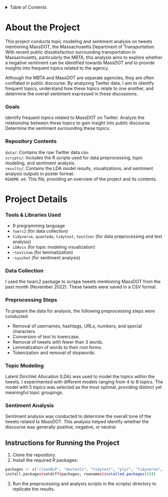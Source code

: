 <a id="readme-top"></a>

<!-- TABLE OF CONTENTS -->
<details>
  <summary>Table of Contents</summary>
  <ol>
    <li>
      <a href="#about-the-project">About The Project</a>
      <ul>
        <li><a href="#goals">Goals</a></li>
        <li><a href="#repository-contents">Repository Contents</a></li>
        </ul>
    </li>
    <li>
      <a href="#project-details">Project Details</a>
      <ul>
        <li><a href="#tools amp-libraries-used">Tools & Libraries Used</a></li>
        <li><a href="#data-collection">Data Collection</a></li>
        <li><a href="#preprocessing-steps">PreprocessingSteps</a></li>
        <li><a href="#topic-modeling">Topic Modeling</a></li>
        <li><a href="#sentiment-analysis">Sentiment Analysis</a></li>
        </ul>
    </li>
    <li>
      <a href="#instructions-for-running-the-project">Instructions for Running the Project</a>
  </ol>
</details>

# About the Project

This project conducts topic modeling and sentiment analysis on tweets mentioning MassDOT, the Massachusetts Department of Transportation. With recent public dissatisfaction surrounding transportation in Massachusetts, particularly the MBTA, this analysis aims to explore whether a negative sentiment can be identified towards MassDOT and to provide insights into frequent topics related to the agency.

Although the MBTA and MassDOT are separate agencies, they are often conflated in public discourse. By analyzing Twitter data, I aim to identify frequent topics, understand how these topics relate to one another, and determine the overall sentiment expressed in these discussions.

### Goals

Identify frequent topics related to MassDOT on Twitter.
Analyze the relationship between these topics to gain insight into public discourse.
Determine the sentiment surrounding these topics.

### Repository Contents

`data/`: Contains the raw Twitter data csv.  
`scripts/`: Includes the R scripts used for data preprocessing, topic modeling, and sentiment analysis.  
`results/`: Contains the LDA model results, visualizations, and sentiment analysis outputs in poster format.  
`README.md`: This file, providing an overview of the project and its contents.  


# Project Details  

### Tools & Libraries Used
* R programming language
* `twarc2` (for data collection)
* `tidyverse`, `quanteda`, `tidytext`, `text2vec` (for data preprocessing and text analysis)
* `LDAvis` (for topic modeling visualization)
* -`textstem` (for lemmatization)
* -`syuzhet` (for sentiment analysis)
  
### Data Collection
I used the twarc2 package to scrape tweets mentioning MassDOT from the past month (November 2022). These tweets were saved in a CSV format.

### Preprocessing Steps

To prepare the data for analysis, the following preprocessing steps were conducted:

* Removal of usernames, hashtags, URLs, numbers, and special characters.
* Conversion of text to lowercase.
* Removal of tweets with fewer than 3 words.
* Lemmatization of words to their root forms.
* Tokenization and removal of stopwords.
### Topic Modeling

Latent Dirichlet Allocation (LDA) was used to model the topics within the tweets. I experimented with different models ranging from 4 to 8 topics. The model with 5 topics was selected as the most optimal, providing distinct yet meaningful topic groupings.

### Sentiment Analysis

Sentiment analysis was conducted to determine the overall tone of the tweets related to MassDOT. This analysis helped identify whether the discourse was generally positive, negative, or neutral.

  
## Instructions for Running the Project

1. Clone the repository.
2. Install the required R packages:
```bash 
packages <- c("cleanNLP", "devtools", "tidytext", "plyr", "tidyverse", "quanteda", "wordcloud", "syuzhet","wordcloud2", "text2vec")
install.packages(setdiff(packages, rownames(installed.packages())))
```
3. Run the preprocessing and analysis scripts in the scripts/ directory to replicate the results.

